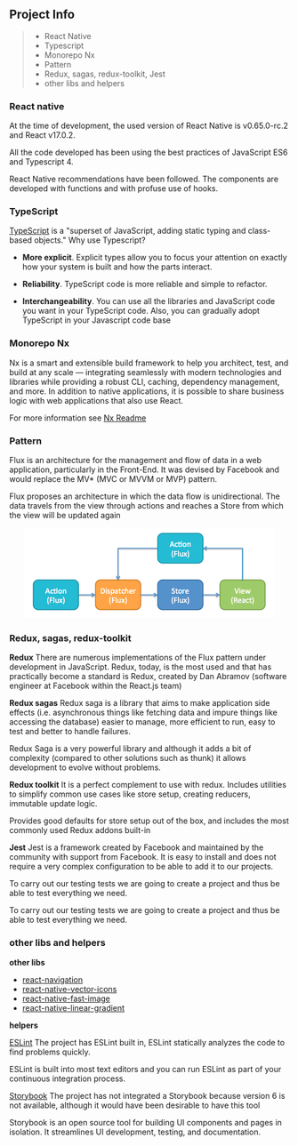## Project Info

> - React Native
> - Typescript
> - Monorepo Nx
> - Pattern
> - Redux, sagas, redux-toolkit, Jest
> - other libs and helpers

### React native

At the time of development, the used version of React Native is v0.65.0-rc.2 and React v17.0.2.

All the code developed has been using the best practices of JavaScript ES6 and Typescript 4.

React Native recommendations have been followed. The components are developed with functions and with profuse use of hooks.

### TypeScript

[TypeScript](https://es.wikipedia.org/wiki/TypeScript) is a "superset of JavaScript, adding static typing and class-based objects."
Why use Typescript?

- **More explicit**. Explicit types allow you to focus your attention on exactly how your system is built and how the parts interact.
- **Reliability**. TypeScript code is more reliable and simple to refactor.

- **Interchangeability**. You can use all the libraries and JavaScript code you want in your TypeScript code. Also, you can gradually adopt TypeScript in your Javascript code base

### Monorepo Nx

Nx is a smart and extensible build framework to help you architect, test, and build at any scale — integrating seamlessly with modern technologies and libraries while providing a robust CLI, caching, dependency management, and more.
In addition to native applications, it is possible to share business logic with web applications that also use React.

For more information see [Nx Readme](./Nx.md)

### Pattern

Flux is an architecture for the management and flow of data in a web application, particularly in the Front-End. It was devised by Facebook and would replace the MV\* (MVC or MVVM or MVP) pattern.

Flux proposes an architecture in which the data flow is unidirectional. The data travels from the view through actions and reaches a Store from which the view will be updated again

<p style="text-align: center;"><img src="./flux.png" width="450"></p>

### Redux, sagas, redux-toolkit

**Redux**
There are numerous implementations of the Flux pattern under development in JavaScript. Redux, today, is the most used and that has practically become a standard is Redux, created by Dan Abramov (software engineer at Facebook within the React.js team)

**Redux sagas**
Redux saga is a library that aims to make application side effects (i.e. asynchronous things like fetching data and impure things like accessing the database) easier to manage, more efficient to run, easy to test and better to handle failures.

Redux Saga is a very powerful library and although it adds a bit of complexity (compared to other solutions such as thunk) it allows development to evolve without problems.

**Redux toolkit**
It is a perfect complement to use with redux. Includes utilities to simplify common use cases like store setup, creating reducers, immutable update logic.

Provides good defaults for store setup out of the box, and includes the most commonly used Redux addons built-in

**Jest**
Jest is a framework created by Facebook and maintained by the community with support from Facebook. It is easy to install and does not require a very complex configuration to be able to add it to our projects.

To carry out our testing tests we are going to create a project and thus be able to test everything we need.

To carry out our testing tests we are going to create a project and thus be able to test everything we need.

### other libs and helpers

**other libs**

- [react-navigation](https://reactnavigation.org/)
- [react-native-vector-icons](https://github.com/oblador/react-native-vector-icons)
- [react-native-fast-image](https://github.com/DylanVann/react-native-fast-image)
- [react-native-linear-gradient](https://github.com/react-native-linear-gradient/react-native-linear-gradient)

**helpers**

[ESLint](https://eslint.org/)
The project has ESLint built in, ESLint statically analyzes the code to find problems quickly.

ESLint is built into most text editors and you can run ESLint as part of your continuous integration process.

[Storybook](https://storybook.js.org/)
The project has not integrated a Storybook because version 6 is not available, although it would have been desirable to have this tool

Storybook is an open source tool for building UI components and pages in isolation. It streamlines UI development, testing, and documentation.
